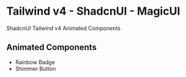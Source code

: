 # Tailwind v4 - ShadcnUI - MagicUI

ShadcnUI
Tailwind v4 Animated Components

## Animated Components

- Rainbow Badge
- Shimmer Button
